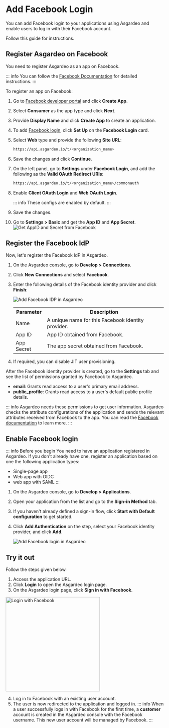 # Add Facebook Login

You can add Facebook login to your applications using Asgardeo and enable users to log in with their Facebook account.

Follow this guide for instructions.

## Register Asgardeo on Facebook
You need to register Asgardeo as an app on Facebook.

::: info
You can follow the [Facebook Documentation](https://developers.facebook.com/docs/development/create-an-app) for detailed instructions.
:::

To register an app on Facebook:
1. Go to [Facebook developer portal](https://developers.facebook.com/apps) and click **Create App**.
2. Select **Consumer** as the app type and click **Next**.
3. Provide **Display Name** and click **Create App** to create an application.
4. To add [Facebook login](https://developers.facebook.com/docs/facebook-login/), click **Set Up** on the **Facebook Login** card.
5. Select **Web** type and provide the following **Site URL**:
    ```bash no-line-numbers
    https://api.asgardeo.io/t/<organization_name>
    ```
6. Save the changes and click **Continue**.
7. On the left panel, go to **Settings** under **Facebook Login**, and add the following as the **Valid OAuth Redirect URIs**:
   ```bash no-line-numbers
   https://api.asgardeo.io/t/<organization_name>/commonauth
   ```
9. Enable **Client OAuth Login** and **Web OAuth Login**.

    ::: info
    These configs are enabled by default.
    :::

8. Save the changes.
9. Go to **Settings > Basic** and get the **App ID** and **App Secret**.
      <img :src="$withBase('/assets/img/guides/idp/facebook-idp/app-id-secret-from-facebook.png')" alt="Get AppID and Secret from Facebook">

## Register the Facebook IdP

Now, let's register the Facebook IdP in Asgardeo.

1. On the Asgardeo console, go to **Develop > Connections**.
2. Click **New Connections** and select **Facebook**.
3. Enter the following details of the Facebook identity provider and click **Finish**:

    <img :src="$withBase('/assets/img/guides/idp/facebook-idp/add-facebook-idp.png')" alt="Add Facebook IDP in Asgardeo">

    <table>
        <tr>
            <th>Parameter</th>
            <th>Description</th>
        </tr>
        <tr>
            <td>Name</td>
            <td>A unique name for this Facebook identity provider.</td>
        </tr>
        <tr>
            <td>App ID</td>
            <td>App ID obtained from Facebook.</td>
        </tr>
        <tr>
            <td>App Secret</td>
            <td>The app secret obtained from Facebook.</td>
        </tr>
    </table>

4. If required, you can <a :href="$withBase('/guides/authentication/jit-user-provisioning/')">disable JIT user provisioning</a>.

After the Facebook identity provider is created, go to the **Settings** tab and see the list of permissions granted by Facebook to Asgardeo.

- **email**: Grants read access to a user's primary email address.
- **public_profile**: Grants read access to a user's default public profile details.  

::: info
Asgardeo needs these permissions to get user information. Asgardeo checks the attribute configurations of the application and sends the relevant attributes received from Facebook to the app. You can read the [Facebook documentation](https://developers.facebook.com/docs/permissions/reference) to learn more.
:::

##  Enable Facebook login

::: info Before you begin
You need to have an application registered in Asgardeo. If you don't already have one, register an application based on one the following application types:

-   <a :href="$withBase('/guides/applications/register-single-page-app/')">Single-page app</a>
-   <a :href="$withBase('/guides/applications/register-oidc-web-app/')">Web app with OIDC</a>
-   <a :href="$withBase('/guides/applications/register-saml-web-app/')">web app with SAML</a>
:::

1. On the Asgardeo console, go to **Develop > Applications**.
2. Open your application from the list and go to the **Sign-in Method** tab.
3. If you haven't already defined a sign-in flow, click **Start with Default configuration** to get started.
4. Click **Add Authentication** on the step, select your Facebook identity provider, and click **Add**.

    <img :src="$withBase('/assets/img/guides/idp/facebook-idp/add-facebook-federation-with-basic.png')" alt="Add Facebook login in Asgardeo">

## Try it out

Follow the steps given below.

1. Access the application URL.
2. Click **Login** to open the Asgardeo login page.
3. On the Asgardeo login page, click **Sign in with Facebook**.

<img :src="$withBase('/assets/img/guides/idp/facebook-idp/sign-in-with-facebook.png')" alt="Login with Facebook" width=300>

4. Log in to Facebook with an existing user account.
5. The user is now redirected to the application and logged in.
::: info
When a user successfully logs in with Facebook for the first time, a **customer** account is created in the Asgardeo console with the Facebook username. This new user account will be managed by Facebook.
:::

